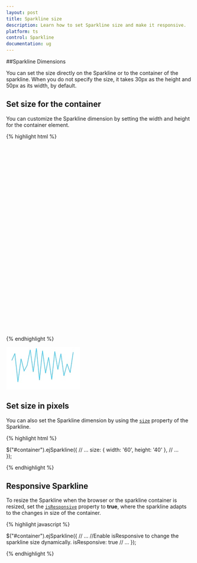 ```yaml
---
layout: post
title: Sparkline size
description: Learn how to set Sparkline size and make it responsive. 
platform: ts
control: Sparkline
documentation: ug
---
```


##Sparkline Dimensions

You can set the size directly on the Sparkline or to the container of the sparkline. When you do not specify the size, it takes 30px as the height and 50px as its width, by default.

## Set size for the container

You can customize the Sparkline dimension by setting the width and height for the container element.

{% highlight html %}

<body>
    <div id="container" style="width:820px;height:500px;"></div>
    <script type="text/javascript" language="javascript ">
        $("#container").ejSparkline();
    </script>
</body>

{% endhighlight %} 

![](/js/Sparkline/Sparkline-Dimensions_images/Sparkline-Dimensions_img1.png)

## Set size in pixels 

You can also set the Sparkline dimension by using the [`size`](../api/ejsparkline#members:size) property of the Sparkline.

{% highlight html %}

$("#container").ejSparkline({
   // ...
    size: { width: '60', height: '40' },
   // ...    	
});

{% endhighlight %}

## Responsive Sparkline

To resize the Sparkline when the browser or the sparkline container is resized, set the [`isResponsive`](../api/ejsparkline#members:isresponsive) property to **true**, where the sparkline adapts to the changes in size of the container. 

{% highlight javascript %}

$("#container").ejSparkline({
            // ...
            //Enable isResponsive to change the sparkline size dynamically.
            isResponsive: true
            // ...
});

{% endhighlight %} 
